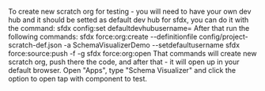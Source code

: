 To create new scratch org for testing - you will need to have your own dev hub and it should be setted as default dev hub for sfdx, you can do it with the command:
    sfdx config:set defaultdevhubusername=<your dev hub user name>
After that run the following commands:
    sfdx force:org:create --definitionfile config/project-scratch-def.json -a SchemaVisualizerDemo --setdefaultusername
    sfdx force:source:push -f -g
    sfdx force:org:open
That commands will create new scratch org, push there the code, and after that - it will open up in your default browser.
Open "Apps", type "Schema Visualizer" and click the option to open tap with component to test.